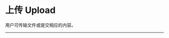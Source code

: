 # 上传 Upload

用户可传输文件或提交相应的内容。

---

<script setup>
import uploadBasicUse from "./component/upload-basic-use.md"
import uploadAvatar from "./component/upload-avatar.md"
import uploadFileList from "./component/upload-file-list.md"
import uploadPictureWall from "./component/upload-picture-wall.md"
import uploadDraggable from "./component/upload-draggable.md"
import uploadPicture from "./component/upload-picture.md"
import uploadValidate from "./component/upload-validate.md"
import uploadRemove from "./component/upload-remove.md"
import uploadLimit from "./component/upload-limit.md"
</script>

<upload-basic-use />
<upload-avatar />
<upload-file-list />
<upload-picture-wall />
<upload-draggable />
<upload-picture />
<upload-validate />
<upload-remove />
<upload-limit />
